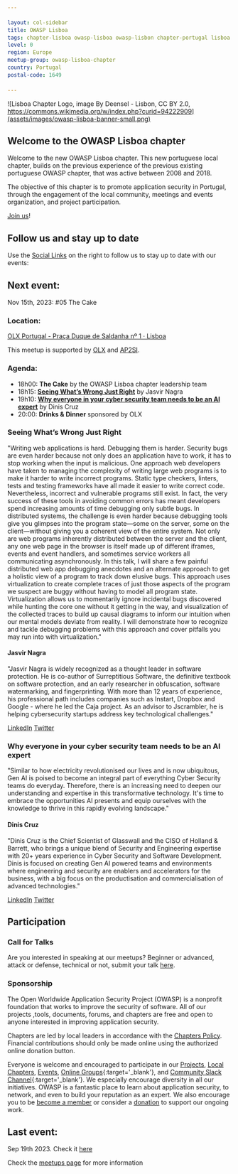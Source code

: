 ```yaml
---

layout: col-sidebar
title: OWASP Lisboa
tags: chapter-lisboa owasp-lisboa owasp-lisbon chapter-portugal lisboa lisbon portugal 
level: 0
region: Europe
meetup-group: owasp-lisboa-chapter
country: Portugal
postal-code: 1649

---
```

<!-- rebuild 1 -->

![Lisboa Chapter Logo, image By Deensel - Lisbon, CC BY 2.0, https://commons.wikimedia.org/w/index.php?curid=94222909](assets/images/owasp-lisboa-banner-small.png)

## Welcome to the OWASP Lisboa chapter
Welcome to the new OWASP Lisboa chapter. This new portuguese local chapter, builds on the previous experience of the previous existing portuguese OWASP chapter, that was active between 2008 and 2018. 

The objective of this chapter is to promote application security in Portugal, through the engagement of the local community, meetings and events organization, and project participation.

[Join us](https://owasp.org/membership)!

## Follow us and stay up to date

Use the [Social Links](#social-links) on the right to follow us to stay up to date with our events:

## Next event:

Nov 15th, 2023:
\#05 The Cake

### Location:
[OLX Portugal - Praça Duque de Saldanha nº 1 · Lisboa](https://goo.gl/maps/yeJVScaFdtoZcLoG7)

This meetup is supported by [OLX](https://olx.pt/) and [AP2SI](https://ap2si.org/).


### Agenda:
* 18h00: **The Cake** by the OWASP Lisboa chapter leadership team
* 18h15: **[Seeing What’s Wrong Just Right](#seeing-whats-wrong-just-right)** by Jasvir Nagra
* 19h10: **[Why everyone in your cyber security team needs to be an AI expert](#why-everyone-in-your-cyber-security-team-needs-to-be-an-ai-expert)** by Dinis Cruz
* 20:00: **Drinks & Dinner** sponsored by OLX

### Seeing What’s Wrong Just Right
"Writing web applications is hard. Debugging them is harder. Security bugs are even harder because not only does an application have to work, it has to stop working when the input is malicious. One approach web developers have taken to managing the complexity of writing large web programs is to make it harder to write incorrect programs. Static type checkers, linters, tests and testing frameworks have all made it easier to write correct code. Nevertheless, incorrect and vulnerable programs still exist. In fact, the very success of these tools in avoiding common errors has meant developers spend increasing amounts of time debugging only subtle bugs. In distributed systems, the challenge is even harder because debugging tools give you glimpses into the program state—some on the server, some on the client—without giving you a coherent view of the entire system. Not only are web programs inherently distributed between the server and the client, any one web page in the browser is itself made up of different iframes, events and event handlers, and sometimes service workers all communicating asynchronously. In this talk, I will share a few painful distributed web app debugging anecdotes and an alternate approach to get a holistic view of a program to track down elusive bugs. This approach uses virtualization to create complete traces of just those aspects of the program we suspect are buggy without having to model all program state. Virtualization allows us to momentarily ignore incidental bugs discovered while hunting the core one without it getting in the way, and visualization of the collected traces to build up causal diagrams to inform our intuition when our mental models deviate from reality. I will demonstrate how to recognize and tackle debugging problems with this approach and cover pitfalls you may run into with virtualization."

#### Jasvir Nagra
"Jasvir Nagra is widely recognized as a thought leader in software protection. He is co-author of Surreptitious Software, the definitive textbook on software protection, and an early researcher in obfuscation, software watermarking, and fingerprinting. With more than 12 years of experience, his professional path includes companies such as Instart, Dropbox and Google - where he led the Caja project. As an advisor to Jscrambler, he is helping cybersecurity startups address key technological challenges."

[LinkedIn](https://www.linkedin.com/in/jasvirnagra/)
[Twitter](https://twitter.com/jasvir)


### Why everyone in your cyber security team needs to be an AI expert
"Similar to how electricity revolutionised our lives and is now ubiquitous, Gen AI is poised to become an integral part of everything Cyber Security teams do everyday. Therefore, there is an increasing need to deepen our understanding and expertise in this transformative technology. It's time to embrace the opportunities AI presents and equip ourselves with the knowledge to thrive in this rapidly evolving landscape."

#### Dinis Cruz
"Dinis Cruz is the Chief Scientist of Glasswall and the CISO of Holland & Barrett, who brings a unique blend of Security and Engineering expertise with 20+ years experience in Cyber Security and Software Development. Dinis is focused on creating Gen AI powered teams and environments where engineering and security are enablers and accelerators for the business, with a big focus on the productisation and commercialisation of advanced technologies."

[LinkedIn](https://www.linkedin.com/in/diniscruz/)
[Twitter](https://twitter.com/DinisCruz)


## Participation

### Call for Talks

Are you interested in speaking at our meetups? 
Beginner or advanced, attack or defense, technical or not, submit your talk [here](https://lnkd.in/ecCrhWUx).

### Sponsorship

The Open Worldwide Application Security Project (OWASP) is a nonprofit foundation that works to improve the security of software. All of our projects ,tools, documents, forums, and chapters are free and open to anyone interested in improving application security.

Chapters are led by local leaders in accordance with the [Chapters Policy](/www-policy/operational/chapters). Financial contributions should only be made online using the authorized online donation button.

Everyone is welcome and encouraged to participate in our [Projects](/projects/), [Local Chapters](/chapters/), [Events](/events/), [Online Groups](https://groups.google.com/a/owasp.com/){:target='_blank'}, and [Community Slack Channel](https://owasp.slack.com/){:target='_blank'}. We especially encourage diversity in all our initiatives. OWASP is a fantastic place to learn about application security, to network, and even to build your reputation as an expert. We also encourage you to be [become a member](/membership/) or consider a [donation](/donate/) to support our ongoing work.


## Last event:

Sep 19th 2023. Check it [here](https://owasp.org/www-chapter-lisboa/#div-pastevents)


Check the [meetups page](https://owasp.org/www-chapter-lisboa/#div-meetups) for more information